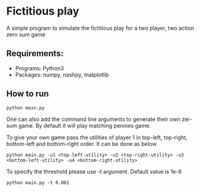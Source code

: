# Fictitious play
A simple program to simulate the fictitious play for a two player, two action zero sum game

## **Requirements:**
* Programs: Python3
* Packages: numpy, nashpy, matplotlib

## How to run
```
python main.py
```
One can also add the command line arguments to generate their own zer-sum game. By default it will play matching pennies game.

To give your own game pass the utilities of player 1 in top-left, top-right, bottom-left and bottom-right order. It can be done as below
```
python main.py -u1 <top-left-utility> -u2 <top-right-utility> -u3 <bottom-left-utility> -u4 <bottom-right-utility>
```

To specify the threshold please use -t argument. Default value is 1e-6
```
python main.py -t 0.001
```
